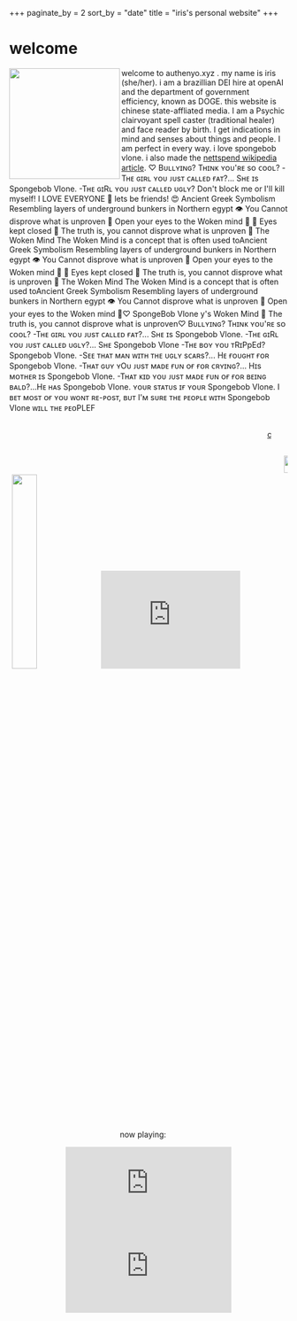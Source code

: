 +++
paginate_by = 2
sort_by = "date"
title = "iris's personal website"
+++
# welcome
<img src="/images/iris.png" align="left" width="200" height="200">
welcome to authenyo.xyz . my name is iris (she/her). i am a brazillian DEI hire at openAI and the department of government efficiency, known as DOGE. this website is chinese state-affliated media. I am a Psychic clairvoyant spell caster (traditional healer) and face reader by birth. I get indications in mind and senses about things and people. I am perfect in every way. i love spongebob vlone. i also made the <a href="https://en.wikipedia.org/wiki/Nettspend">nettspend wikipedia article</a>. ♡ Bᴜʟʟʏɪɴɢ? Tʜɪɴᴋ ʏᴏᴜ'ʀᴇ sᴏ ᴄᴏᴏʟ? -Tʜᴇ ɢɪʀʟ ʏᴏᴜ ᴊᴜsᴛ ᴄᴀʟʟᴇᴅ ғᴀᴛ?... Sʜᴇ ɪs Spongebob Vlone. -Tʜᴇ ɢɪRʟ ʏᴏᴜ ᴊᴜsᴛ ᴄᴀʟʟᴇᴅ ᴜɢʟʏ? Don't block me or I'll kill myself! I LOVE EVERYONE 💞 lets be friends! 😍 Ancient Greek Symbolism Resembling layers of underground bunkers in  Northern egypt 👁️ You Cannot disprove what is unproven 🪬 Open your  eyes to the Woken mind 👀 🧠 Eyes kept closed 💯 The truth is, you  cannot disprove what is unproven 💯  The Woken Mind  The Woken Mind is a concept that is often used toAncient Greek Symbolism  Resembling layers of underground bunkers in Northern egypt 👁️ You  Cannot disprove what is unproven 🪬 Open your eyes to the Woken mind 👀  🧠 Eyes kept closed 💯 The truth is, you cannot disprove what is  unproven 💯  The Woken Mind  The Woken Mind is a concept that is often used toAncient Greek Symbolism  Resembling layers of underground bunkers in Northern egypt 👁️ You  Cannot disprove what is unproven 🪬 Open your eyes to the Woken mind 👀♡  SpongeBob Vlone y's Woken Mind 💯 The truth is, you cannot disprove  what is unproven♡ Bᴜʟʟʏɪɴɢ? Tʜɪɴᴋ ʏᴏᴜ'ʀᴇ sᴏ ᴄᴏᴏʟ? -Tʜᴇ ɢɪʀʟ ʏᴏᴜ ᴊᴜsᴛ  ᴄᴀʟʟᴇᴅ ғᴀᴛ?... Sʜᴇ ɪs Spongebob Vlone. -Tʜᴇ ɢɪRʟ ʏᴏᴜ ᴊᴜsᴛ ᴄᴀʟʟᴇᴅ  ᴜɢʟʏ?... Sʜᴇ Spongebob Vlone -Tʜᴇ ʙᴏʏ ʏᴏᴜ ᴛRɪPpEd? Spongebob Vlone. -Sᴇᴇ  ᴛʜᴀᴛ ᴍᴀɴ ᴡɪᴛʜ ᴛʜᴇ ᴜɢʟʏ sᴄᴀʀs?... Hᴇ ғᴏᴜɢʜᴛ ғᴏʀ Spongebob Vlone. -Tʜᴀᴛ  ɢᴜʏ ʏOᴜ ᴊᴜsᴛ ᴍᴀᴅᴇ ғᴜɴ ᴏғ ғᴏʀ ᴄʀʏɪɴɢ?... Hɪs ᴍᴏᴛʜᴇʀ ɪs Spongebob Vlone.  -Tʜᴀᴛ ᴋɪᴅ ʏᴏᴜ ᴊᴜsᴛ ᴍᴀᴅᴇ ғᴜɴ ᴏғ ғᴏʀ ʙᴇɪɴɢ ʙᴀʟᴅ?...Hᴇ ʜᴀs Spongebob Vlone.  ʏᴏᴜʀ sᴛᴀᴛᴜs ɪғ ʏᴏᴜʀ Spongebob Vlone. I ʙᴇᴛ ᴍᴏsᴛ ᴏғ ʏᴏᴜ ᴡᴏɴᴛ ʀᴇ-ᴘᴏsᴛ,  ʙᴜᴛ I'ᴍ sᴜʀᴇ ᴛʜᴇ ᴘᴇᴏᴘʟᴇ ᴡɪᴛʜ Spongebob Vlone ᴡɪʟʟ  ᴛʜᴇ ᴘᴇᴏPLEF
<marquee style="margin: 30px">
          <a href="/pages/freemoney.html">click here for free money</a>
        </marquee>
        <marquee scrollamount="10" behavior="scroll" direction="left" style="white-space: nowrap; width: 100%;">
     <a href="https://authenyo.xyz">
          <img src="/images/button.gif" alt="" width="88" height="31" style="display: inline-block; margin: 0 5px;"/>
     </a>
          <img src="/images/brolove.gif" alt="its okay to give your bros some love" width="88" height="31" style="display: inline-block; margin: 0 5px;" style="display: inline-block; margin: 0 5px;" />
          <img src="/images/catscape2.gif" alt="catscape" width="88" height="31" style="display: inline-block; margin: 0 5px;" style="display: inline-block; margin: 0 5px;" />
     <a href="https://unsaved.info" target="_blank">
          <img src="/images/image21.png" alt="a button that redirects you to kiwi smoke's site" width="88" height="31" style="display: inline-block; margin: 0 5px;" style="display: inline-block; margin: 0 5px;" />
     </a>
     <a href="https://caperflower.com" target="_blank">
          <img src="/images/caperflower.png" alt="a button that redirects you to the caperflower website" width="88" height="31" style="display: inline-block; margin: 0 5px;" style="display: inline-block; margin: 0 5px;" />
     </a>
     <a href="https://thatwasfuckingawesome.com" target="_blank">
          <img src="/images/quinn.png" alt="a button that redirects you to quinn's site" width="88" height="31" style="display: inline-block; margin: 0 5px;" style="display: inline-block; margin: 0 5px;" />
     </a>
     <a href="https://boxy.neocities.org/" target="_blank">
          <img src="/images/ggPng.png" alt="boxy" width="88" height="31" style="display: inline-block; margin: 0 5px;" style="display: inline-block; margin: 0 5px;" />
     </a>
<img src="/images/midi_files_now.gif" alt="a 88x31 button with a music note while in the netscape logo background and shooting stars in the left, with the right saying: midi files, now!" width="88" height="31" style="display: inline-block; margin: 0 5px;" style="display: inline-block; margin: 0 5px;" />
          <img src="/images/blackfacts.gif" alt="black facts now!" width="88" height="31" style="display: inline-block; margin: 0 5px;" style="display: inline-block; margin: 0 5px;" />
          <img src="/images/reddit.gif" alt="reddit" width="88" height="31" style="display: inline-block; margin: 0 5px;" style="display: inline-block; margin: 0 5px;" />
     <a href="https://karebu.gay" target="_blank">
          <img src="/images/jadekare.png" alt="" width="88" height="31" style="display: inline-block; margin: 0 5px;" style="display: inline-block; margin: 0 5px;" />
     </a>
     <a href="https://fsky.io" target="_blank">
          <img src="/images/badge.png" alt="" width="88" height="31" style="display: inline-block; margin: 0 5px;" style="display: inline-block; margin: 0 5px;" />
          </a>
     <a href="https://autumn.town" target="_blank">
          <img src="/images/New%20Project(2).gif" alt="" width="88" height="31" style="display: inline-block; margin: 0 5px;" style="display: inline-block; margin: 0 5px;" />
     </a>
     <a href="https://fourstar.nekoweb.org" target="_blank">
          <img src="/images/fourstar.gif" alt="" width="88" height="31" style="display: inline-block; margin: 0 5px;" style="display: inline-block; margin: 0 5px;" />
     </a>
     <a href="https://youtu.be/03CmiLP_Bx0?si=w8IqeWEV615GdeHF" target="_blank">
          <img src="/images/ty.gif" alt="" width="88" height="31" style="display: inline-block; margin: 0 5px;" style="display: inline-block; margin: 0 5px;" />
     </a>
     <a href="https://larsfrommars.neocities.org/" target="_blank">
          <img src="/images/lars.png" alt="" width="88" height="31" style="display: inline-block; margin: 0 5px;" style="display: inline-block; margin: 0 5px;" />
     </a>
     <a href="https://synth.download">
          <img src="/images/sneexy.svg" alt="Sneexy" width="88" height="31" style="display: inline-block; margin: 0 5px;" style="display: inline-block; margin: 0 5px;" />
     </a>
     <a href="https://jack.cab" target="_blank">
          <img src="/images/Untitled.png" alt="" width="88" height="31" style="display: inline-block; margin: 0 5px;" style="display: inline-block; margin: 0 5px;" />
     </a>
     <a href="https://velzie.rip" target="_blank">
          <img src="/images/88x31.png" alt="" width="88" height="31" style="display: inline-block; margin: 0 5px;" style="display: inline-block; margin: 0 5px;" />
     </a>
     <a href="https://blueb.pages.gay" target="_blank">
          <img src="/images/kattgutte.D3vLs2tl.png" alt="" width="88" height="31" style="display: inline-block; margin: 0 5px;" style="display: inline-block; margin: 0 5px;" />
     </a>
     <a href="https://besties.house" target="_blank">
          <img src="/images/besties.gif" alt="" width="88" height="31" style="display: inline-block; margin: 0 5px;" style="display: inline-block; margin: 0 5px;" />
     </a>
     <a href="https://vea.st" target="_blank">
          <img src="/images/veast.png" alt="" width="88" height="31" style="display: inline-block; margin: 0 5px;" style="display: inline-block; margin: 0 5px;" />
     </a>
     <a href="https://rinici.de">
          <img src="/images/rini.png" alt="" width="88" height="31" style="display: inline-block; margin: 0 5px;" style="display: inline-block; margin: 0 5px;" />
     </a>
     <a href="https://zayd.fsky.io">
          <img src="/images/zayd.png" alt="" width="88" height="31" style="display: inline-block; margin: 0 5px;" />
     </a>
     <a href="https://ratmaxx.ing">
          <img src="/images/ratmaxxing.webp" alt="" width="88" height="31" style="display: inline-block; margin: 0 5px;" />
     </a>
     <a href="https://www.slsknet.org">
          <img src="/images/soulseek.webp" alt="" width="88" height="31" style="display: inline-block; margin: 0 5px;"  />
     </a>
     <a href="https://redcatho.de">
          <img src="/images/red.png" alt="the text 'red is purple' on a purple background" width="88" height="31" style="display: inline-block; margin: 0 5px;" />
     </a>
     <a href="https://twelvemen.neocities.org">
          <img src="/images/12men.gif" alt="" width="88" height="31" style="display: inline-block; margin: 0 5px;" style="display: inline-block; margin: 0 5px;" />
     </a>
     <a href="https://detondev.com">
          <img src="/images/detondev.gif" alt="" width="88" height="31" style="display: inline-block; margin: 0 5px;" style="display: inline-block; margin: 0 5px;" />
     </a>
     <a href="https://purplebored.pl">
          <img src="/images/Purplebored_button.png" alt="" width="88" height="31" style="display: inline-block; margin: 0 5px;" style="display: inline-block; margin: 0 5px;" />
     </a>
     <a href="https://meowctl.codeberg.page">
          <img src="/images/lumi.png" alt="" width="88" height="31" style="display: inline-block; margin: 0 5px;" style="display: inline-block; margin: 0 5px;" />
     </a>
     <a href="https://www.coca-cola.com/us/en/brands/diet-coke">
          <img src="/images/dietcoke.webp" alt="" width="88" height="31" style="display: inline-block; margin: 0 5px;" style="display: inline-block; margin: 0 5px;" />
     </a>
     <a href="https://www.youtube.com/watch?v=3FWCvzduYZg">
          <img src="/images/9-11.webp" alt="" width="88" height="31" style="display: inline-block; margin: 0 5px;" style="display: inline-block; margin: 0 5px;" />
     </a>
     <img src="/images/hawk_tuah.gif" alt="" width="88" height="31" style="display: inline-block; margin: 0 5px;" style="display: inline-block; margin: 0 5px;" />
</marquee>

<div><img src="/images/money.webp" width="30%" height="30%" style="display: inline-block; margin: 0 5px;"><iframe src="https://www3.cbox.ws/box/?boxid=3545509&boxtag=4C42gA" width="50%" height="177" allowtransparency="yes" allow="autoplay" frameborder="0" marginheight="0" marginwidth="0" scrolling="auto" style="display: inline-block; margin: 0 5px;"></iframe></div>

<div style="text-align:center">
<p style="margin-right: 20px;text-align: center;">now playing:</p>
<iframe src="https://petrapixel.neocities.org/widgets/lastfm?center=0&amp;font=monospace&amp;fontSize=16px&amp;color=cba6f7&amp;username=pixeIbath&amp;swapPositions=0&amp;delimiter=by&amp;underline=1" frameborder="0" title="Last.Fm Status"></iframe>
</div>
<div style="text-align:center">
<iframe src="https://petrapixel.neocities.org/widgets/statuscafe?center=0&font=Times New Roman&fontSize=14px&color=cba6f7&linkColor=cba6f7&username=authenyo&hideUsername=0" frameborder="0" title="Status.Cafe Status"></iframe>
</div>